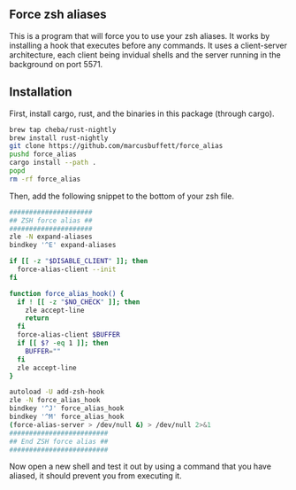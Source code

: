 ## Force zsh aliases

This is a program that will force you to use your zsh aliases. It works by installing a hook that executes before any commands. It uses a client-server architecture, each client being invidual shells and the server running in the background on port 5571.

## Installation

First, install cargo, rust, and the binaries in this package (through cargo).
```bash
brew tap cheba/rust-nightly
brew install rust-nightly
git clone https://github.com/marcusbuffett/force_alias
pushd force_alias
cargo install --path .
popd
rm -rf force_alias
```

Then, add the following snippet to the bottom of your zsh file.

```bash
#####################
## ZSH force alias ##
#####################
zle -N expand-aliases
bindkey '^E' expand-aliases

if [[ -z "$DISABLE_CLIENT" ]]; then
  force-alias-client --init
fi

function force_alias_hook() {
  if ! [[ -z "$NO_CHECK" ]]; then
    zle accept-line
    return
  fi
  force-alias-client $BUFFER
  if [[ $? -eq 1 ]]; then
    BUFFER=""
  fi
  zle accept-line
}

autoload -U add-zsh-hook
zle -N force_alias_hook
bindkey '^J' force_alias_hook
bindkey '^M' force_alias_hook
(force-alias-server > /dev/null &) > /dev/null 2>&1
#########################
## End ZSH force alias ##
#########################
```

Now open a new shell and test it out by using a command that you have aliased, it should prevent you from executing it.
